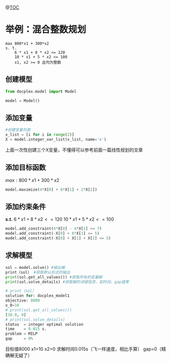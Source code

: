 @[TOC](DOcplex之整数规划)

# 举例：混合整数规划
```
max 800*x1 + 300*x2
s. t. 
	6 * x1 + 8 * x2 <= 120
	10 * x1 + 5 * x2 <= 100
	x1, x2 >= 0 且均为整数
```
## 创建模型

```python
from docplex.model import Model

model = Model()
```

## 添加变量
```python
#创建变量列表
x_list = [i for i in range(2)] 
X = model.integer_var_list(x_list, name='x')
```
上面一次性创建三个X变量，不懂得可以参考前面一篇线性规划的文章

## 添加目标函数
$max:800*x1 + 300*x2$
```python
model.maximize(4*X[0] + 6*X[1] + 2*X[2])
```
## 添加约束条件
**s.t.**
$6 * x1 + 8 * x2 <= 120$
$10 * x1 + 5 * x2 <= 100$
```python
model.add_constraint(4*X[0] - 4*X[1] >= 7)
model.add_constraint(-X[0] + 6*X[1] <= 5)
model.add_constraint(-X[0] + X[1] + X[2] <= 5)
```
## 求解模型
```python
sol = model.solve() #输出解
print（sol） #获取默认形式的输出
print(sol.get_all_values()) #获取所有的变量解
print(sol.solve_details) #获取解的详细信息，如时间，gap值等
```
```python
# print（sol）
solution for: docplex_model1
objective: 8000
x_0=10
# print(sol.get_all_values())
[10.0, 0]
# print(sol.solve_details)
status  = integer optimal solution
time    = 0.015 s.
problem = MILP
gap     = 0%
```
目标值8000
x1=10
x2=0
求解时间0.015s（飞一样速度，相比手算）
gap=0（精确解无疑了）
